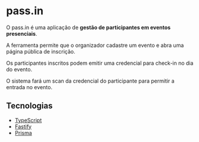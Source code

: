 # pass.in

O pass.in é uma aplicação de **gestão de participantes em eventos presenciais**. 

A ferramenta permite que o organizador cadastre um evento e abra uma página pública de inscrição.

Os participantes inscritos podem emitir uma credencial para check-in no dia do evento.

O sistema fará um scan da credencial do participante para permitir a entrada no evento.

## Tecnologias

- [TypeScript](https://www.typescriptlang.org)
- [Fastify](https://fastify.dev)
- [Prisma](https://www.prisma.io)
